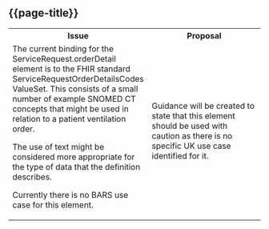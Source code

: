 ## {{page-title}}

<table id="assets">
<tr>
<th width="50%">Issue</th>
<th width="50%">Proposal</th>
</tr>

<tr>
<td>The current binding for the ServiceRequest.orderDetail element is to the FHIR standard
ServiceRequestOrderDetailsCodes ValueSet. This consists of a small number of example SNOMED CT concepts that might be used in relation to a patient ventilation order.

The use of text might be considered more appropriate for the type of data that the definition describes.

Currently there is no BARS use case for this element.
</td>
<td>Guidance will be created to state that this element should be used with caution as there is no specific UK use case identified for it.</td>
</tr>

</table>
